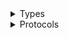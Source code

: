 <details>
<summary>Types</summary>

  - [LexModelBuildingClient](/aws-sdk-swift/reference/0.x/AWSLexModelBuildingService/LexModelBuildingClient)
  - [LexModelBuildingClient.LexModelBuildingClientConfiguration](/aws-sdk-swift/reference/0.x/AWSLexModelBuildingService/LexModelBuildingClient.LexModelBuildingClientConfiguration)
  - [LexModelBuildingClientLogHandlerFactory](/aws-sdk-swift/reference/0.x/AWSLexModelBuildingService/LexModelBuildingClientLogHandlerFactory)
  - [LexModelBuildingClientTypes](/aws-sdk-swift/reference/0.x/AWSLexModelBuildingService/LexModelBuildingClientTypes)

</details>

<details>
<summary>Protocols</summary>

  - [LexModelBuildingClientProtocol](/aws-sdk-swift/reference/0.x/AWSLexModelBuildingService/LexModelBuildingClientProtocol)

</details>
